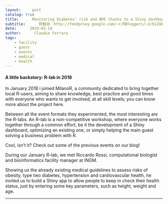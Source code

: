 ```yaml
---
layout:     post
catalog: true
title:      Monitoring Diabetes’ risk and BMI thanks to a Shiny dashboard
subtitle:      转载自：http://feedproxy.google.com/~r/RBloggers/~3/KiZGb3zJnq8/
date:      2019-02-19
author:      Claudio Ferrara
tags:
    - facility
    - guest
    - events
    - medical
    - health
---
```


#### A little backstory: R-lab in 2018

In January 2018 i joined MilanoR, a community dedicated to bring together local R-users, aiming to share knowledge, best practice and good times with everyone who wants to get involved, at all skill levels; you can know more about the project here.

Between all the event formats they experimented, the most interesting are the R-labs. An R-lab is a non-competitive workshop, where everyone works together through a common effort, be it the development of a Shiny dashboard, optimizing an existing one, or simply helping the main guest solving a business problem with R.

Cool, isn’t it? Check out some of the previous events on our blog!

During our January R-lab, we met Riccardo Rossi, computational biologist and bioinformatics facility manager at INGM.

Showing us the already existing medical guidelines to assess risks of obesity, type two diabetes, hypertension and cardiovascular health, he invited us to build a Shiny app to allow people to keep in check their health status, just by entering some key parameters, such as height, weight and age.

---
